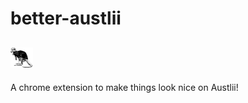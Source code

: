 # better-austlii


##  <img src="https://github.com/ezgranet/better-austlii/blob/main/kangaroo-court-no-bg.png" width="36"> 


A chrome extension to make things look nice on Austlii! 
